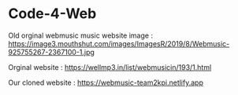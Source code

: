 # Code-4-Web

Old orginal webmusic music website image : https://image3.mouthshut.com/images/ImagesR/2019/8/Webmusic-925755267-2367100-1.jpg

Orginal website : https://wellmp3.in/list/webmusicin/193/1.html

Our cloned website : https://webmusic-team2kpi.netlify.app
